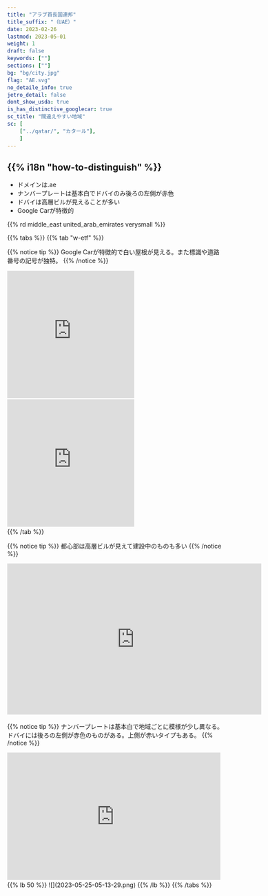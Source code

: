 ```yaml
---
title: "アラブ首長国連邦"
title_suffix: "（UAE）"
date: 2023-02-26
lastmod: 2023-05-01
weight: 1
draft: false
keywords: [""]
sections: [""]
bg: "bg/city.jpg"
flag: "AE.svg"
no_detaile_info: true
jetro_detail: false
dont_show_usda: true
is_has_distinctive_googlecar: true
sc_title: "間違えやすい地域"
sc: [
    ["../qatar/", "カタール"],
    ]
---
```


<div class="main-desciption country-description">
    <h2 class="section-title">{{% i18n "how-to-distinguish" %}}</h2>
    <ul class="rule-list">
        <li>ドメインは<span class="quiz">.ae</span></li>
        <li>ナンバープレートは基本白でドバイのみ後ろの左側が<span class="quiz">赤</span>色</li>
        <li>ドバイは高層ビルが見えることが多い</li>
        <li>Google Carが特徴的</li>
    </ul>
    {{% rd middle_east united_arab_emirates verysmall %}}
</div>

{{% tabs  %}}
{{% tab "w-etf" %}}

{{% notice tip %}}
Google Carが特徴的で白い屋根が見える。また標識や道路番号の記号が独特。
{{% /notice %}}
<div class="googlemap-if">
<iframe src="https://www.google.com/maps/embed?pb=!4v1684958803956!6m8!1m7!1sxSvV8BnLUB3MuV2kl9Rc8A!2m2!1d25.40734473322975!2d55.51560890219447!3f220.07052663744926!4f-49.21446602119926!5f0.4000000000000002" width="295" height="295" style="border:0;" allowfullscreen="" loading="lazy" referrerpolicy="no-referrer-when-downgrade"></iframe>
<iframe src="https://www.google.com/maps/embed?pb=!4v1684960080815!6m8!1m7!1sGQ3S5W1V0Lo1zmI1OefMbQ!2m2!1d25.21206239468591!2d55.25751655870031!3f351.0919701070735!4f4.131664332129915!5f2.1129157670205068" width="295" height="295" style="border:0;" allowfullscreen="" loading="lazy" referrerpolicy="no-referrer-when-downgrade"></iframe>
</div>
{{% /tab %}}

{{% notice tip %}}
都心部は高層ビルが見えて建設中のものも多い
{{% /notice %}}
<div class="googlemap-if">
<iframe src="https://www.google.com/maps/embed?pb=!4v1684960121984!6m8!1m7!1shWqHqLm4CV2RoroPqHtn8g!2m2!1d25.21055265073919!2d55.25629528365307!3f137.2500727439078!4f7.9444647788023275!5f2.53988720102434" width="590" height="350" style="border:0;" allowfullscreen="" loading="lazy" referrerpolicy="no-referrer-when-downgrade"></iframe>
</div>

{{% notice tip %}}
ナンバープレートは基本白で地域ごとに模様が少し異なる。ドバイには後ろの左側が<span class="quiz">赤</span>色のものがある。上側が赤いタイプもある。
{{% /notice %}}
<div class="googlemap-if">
<iframe src="https://www.google.com/maps/embed?pb=!4v1684959157047!6m8!1m7!1sPQj0LN7XouPlw5tkfAHM3g!2m2!1d25.18771953062483!2d55.23996758161233!3f255.68509126538822!4f-9.342566374465719!5f1.514539245167219" width="495" height="295" style="border:0;" allowfullscreen="" loading="lazy" referrerpolicy="no-referrer-when-downgrade"></iframe>
</div>
{{% lb 50 %}}
![](2023-05-25-05-13-29.png)
{{% /lb %}}
{{% /tabs  %}}